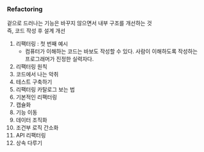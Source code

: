 ### Refactoring
겉으로 드러나는 기능은 바꾸지 않으면서 내부 구조를 개선하는 것   
즉, 코드 작성 후 설계 개선

1. 리팩터링 : 첫 번째 예시
   - 컴퓨터가 이해하는 코드는 바보도 작성할 수 있다. 사람이 이해하도록 작성하는 프로그래머가 진정한 실력자다. 
2. 리팩터링 원칙
3. 코드에서 나는 악취
4. 테스트 구축하기
5. 리팩터링 카탈로그 보는 법
6. 기본적인 리팩터링
7. 캡슐화
8. 기능 이동
9. 데이터 조직화
10. 조건부 로직 간소화
11. API 리팩터링
12. 상속 다루기